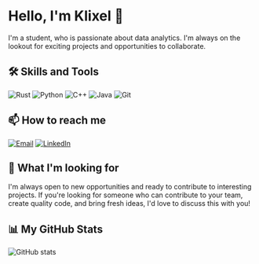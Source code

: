 # Hello, I'm Klixel 👋

I'm a student, who is passionate about data analytics. I'm always on the lookout for exciting projects and opportunities to collaborate.

## 🛠 Skills and Tools

![Rust](https://img.shields.io/badge/-Rust-red?style=flat&logo=rust&logoColor=white)
![Python](https://img.shields.io/badge/-Python-3776AB?style=flat&logo=python&logoColor=white)
![C++](https://img.shields.io/badge/-C++-00599C?style=flat&logo=c%2B%2B&logoColor=white)
![Java](https://img.shields.io/badge/-Java-007396?style=flat&logo=java&logoColor=white)
![Git](https://img.shields.io/badge/-Git-F05032?style=flat&logo=git&logoColor=white)

## 📫 How to reach me

[![Email](https://img.shields.io/badge/-Email-D14836?style=flat&logo=gmail&logoColor=white)](mailto:alexklik296@gmail.com)
[![LinkedIn](https://img.shields.io/badge/-LinkedIn-0077B5?style=flat&logo=linkedin&logoColor=white)](https://www.linkedin.com/in/alex-klixel)

## 🚀 What I'm looking for

I'm always open to new opportunities and ready to contribute to interesting projects. If you're looking for someone who can contribute to your team, create quality code, and bring fresh ideas, I'd love to discuss this with you!

## 📊 My GitHub Stats

![GitHub stats](https://github-readme-stats.vercel.app/api?username=klixel&show_icons=true&theme=tokyonight)
